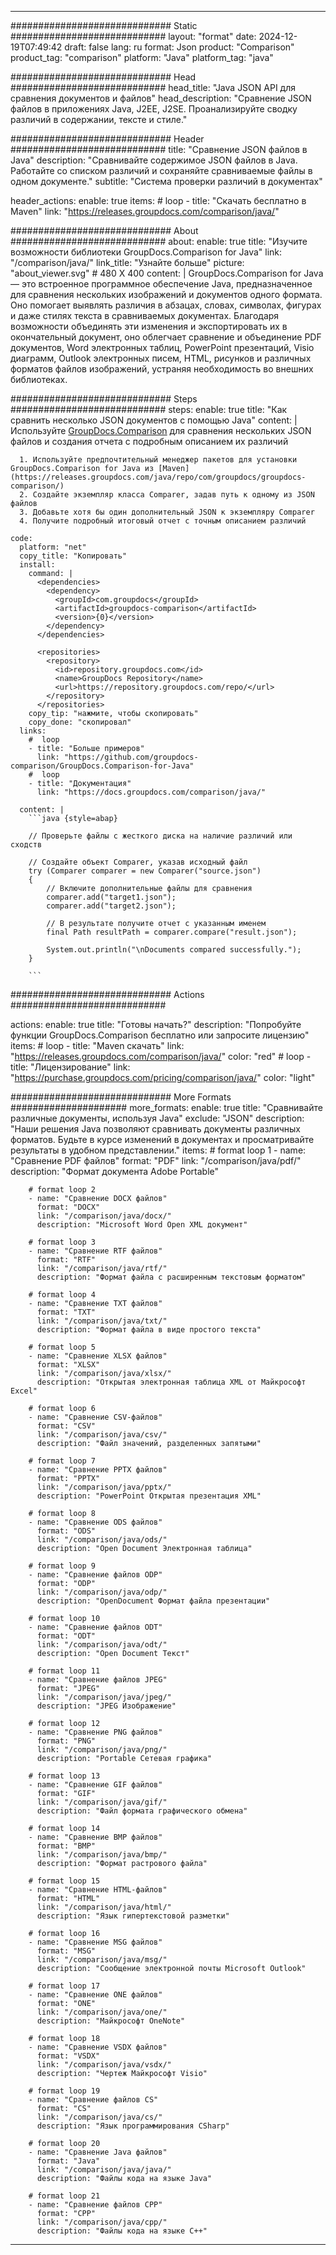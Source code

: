 
---
############################# Static ############################
layout: "format"
date:  2024-12-19T07:49:42
draft: false
lang: ru
format: Json
product: "Comparison"
product_tag: "comparison"
platform: "Java"
platform_tag: "java"

############################# Head ############################
head_title: "Java JSON API для сравнения документов и файлов"
head_description: "Сравнение JSON файлов в приложениях Java, J2EE, J2SE. Проанализируйте сводку различий в содержании, тексте и стиле."

############################# Header ############################
title: "Сравнение JSON файлов в Java" 
description: "Сравнивайте содержимое JSON файлов в Java. Работайте со списком различий и сохраняйте сравниваемые файлы в одном документе."
subtitle: "Система проверки различий в документах" 

header_actions:
  enable: true
  items:
    #  loop
    - title: "Скачать бесплатно в Maven"
      link: "https://releases.groupdocs.com/comparison/java/"
      
############################# About ############################
about:
    enable: true
    title: "Изучите возможности библиотеки GroupDocs.Comparison for Java"
    link: "/comparison/java/"
    link_title: "Узнайте больше"
    picture: "about_viewer.svg" # 480 X 400
    content: |
       GroupDocs.Comparison for Java — это встроенное программное обеспечение Java, предназначенное для сравнения нескольких изображений и документов одного формата. Оно помогает выявлять различия в абзацах, словах, символах, фигурах и даже стилях текста в сравниваемых документах. Благодаря возможности объединять эти изменения и экспортировать их в окончательный документ, оно облегчает сравнение и объединение PDF документов, Word электронных таблиц, PowerPoint презентаций, Visio диаграмм, Outlook электронных писем, HTML, рисунков и различных форматов файлов изображений, устраняя необходимость во внешних библиотеках.

############################# Steps ############################
steps:
    enable: true
    title: "Как сравнить несколько JSON документов с помощью Java"
    content: |
      Используйте [GroupDocs.Comparison](https://products.groupdocs.com/comparison/java/) для сравнения нескольких JSON файлов и создания отчета с подробным описанием их различий
      
      1. Используйте предпочтительный менеджер пакетов для установки GroupDocs.Comparison for Java из [Maven](https://releases.groupdocs.com/java/repo/com/groupdocs/groupdocs-comparison/)
      2. Создайте экземпляр класса Comparer, задав путь к одному из JSON файлов
      3. Добавьте хотя бы один дополнительный JSON к экземпляру Comparer
      4. Получите подробный итоговый отчет с точным описанием различий
   
    code:
      platform: "net"
      copy_title: "Копировать"
      install:
        command: |
          <dependencies>
            <dependency>
              <groupId>com.groupdocs</groupId>
              <artifactId>groupdocs-comparison</artifactId>
              <version>{0}</version>
            </dependency>
          </dependencies>

          <repositories>
            <repository>
              <id>repository.groupdocs.com</id>
              <name>GroupDocs Repository</name>
              <url>https://repository.groupdocs.com/repo/</url>
            </repository>
          </repositories>
        copy_tip: "нажмите, чтобы скопировать"
        copy_done: "скопировал"
      links:
        #  loop
        - title: "Больше примеров"
          link: "https://github.com/groupdocs-comparison/GroupDocs.Comparison-for-Java"
        #  loop
        - title: "Документация"
          link: "https://docs.groupdocs.com/comparison/java/"
          
      content: |
        ```java {style=abap}

        // Проверьте файлы с жесткого диска на наличие различий или сходств

        // Создайте объект Comparer, указав исходный файл
        try (Comparer comparer = new Comparer("source.json") 
        {
            // Включите дополнительные файлы для сравнения
        	comparer.add("target1.json");
            comparer.add("target2.json");

            // В результате получите отчет с указанным именем
            final Path resultPath = comparer.compare("result.json"); 

            System.out.println("\nDocuments compared successfully.");
        }
        
        ```            

############################# Actions ############################

actions:
  enable: true
  title: "Готовы начать?"
  description: "Попробуйте функции GroupDocs.Comparison бесплатно или запросите лицензию"
  items:
    #  loop
    - title: "Maven скачать"
      link: "https://releases.groupdocs.com/comparison/java/"
      color: "red"
        #  loop
    - title: "Лицензирование"
      link: "https://purchase.groupdocs.com/pricing/comparison/java/"
      color: "light"


############################# More Formats #####################
more_formats:
    enable: true
    title: "Сравнивайте различные документы, используя Java"
    exclude: "JSON"
    description: "Наши решения Java позволяют сравнивать документы различных форматов. Будьте в курсе изменений в документах и просматривайте результаты в удобном представлении."
    items: 
        # format loop 1
        - name: "Сравнение PDF файлов"
          format: "PDF"
          link: "/comparison/java/pdf/"
          description: "Формат документа Adobe Portable"

        # format loop 2
        - name: "Сравнение DOCX файлов"
          format: "DOCX"
          link: "/comparison/java/docx/"
          description: "Microsoft Word Open XML документ"

        # format loop 3
        - name: "Сравнение RTF файлов"
          format: "RTF"
          link: "/comparison/java/rtf/"
          description: "Формат файла с расширенным текстовым форматом"

        # format loop 4
        - name: "Сравнение TXT файлов"
          format: "TXT"
          link: "/comparison/java/txt/"
          description: "Формат файла в виде простого текста"

        # format loop 5
        - name: "Сравнение XLSX файлов"
          format: "XLSX"
          link: "/comparison/java/xlsx/"
          description: "Открытая электронная таблица XML от Майкрософт Excel"

        # format loop 6
        - name: "Сравнение CSV-файлов"
          format: "CSV"
          link: "/comparison/java/csv/"
          description: "Файл значений, разделенных запятыми"

        # format loop 7
        - name: "Сравнение PPTX файлов"
          format: "PPTX"
          link: "/comparison/java/pptx/"
          description: "PowerPoint Открытая презентация XML"

        # format loop 8
        - name: "Сравнение ODS файлов"
          format: "ODS"
          link: "/comparison/java/ods/"
          description: "Open Document Электронная таблица"

        # format loop 9
        - name: "Сравнение файлов ODP"
          format: "ODP"
          link: "/comparison/java/odp/"
          description: "OpenDocument Формат файла презентации"

        # format loop 10
        - name: "Сравнение файлов ODT"
          format: "ODT"
          link: "/comparison/java/odt/"
          description: "Open Document Текст"

        # format loop 11
        - name: "Сравнение файлов JPEG"
          format: "JPEG"
          link: "/comparison/java/jpeg/"
          description: "JPEG Изображение"

        # format loop 12
        - name: "Сравнение PNG файлов"
          format: "PNG"
          link: "/comparison/java/png/"
          description: "Portable Сетевая графика"

        # format loop 13
        - name: "Сравнение GIF файлов"
          format: "GIF"
          link: "/comparison/java/gif/"
          description: "Файл формата графического обмена"

        # format loop 14
        - name: "Сравнение BMP файлов"
          format: "BMP"
          link: "/comparison/java/bmp/"
          description: "Формат растрового файла"

        # format loop 15
        - name: "Сравнение HTML-файлов"
          format: "HTML"
          link: "/comparison/java/html/"
          description: "Язык гипертекстовой разметки"

        # format loop 16
        - name: "Сравнение MSG файлов"
          format: "MSG"
          link: "/comparison/java/msg/"
          description: "Сообщение электронной почты Microsoft Outlook"

        # format loop 17
        - name: "Сравнение ONE файлов"
          format: "ONE"
          link: "/comparison/java/one/"
          description: "Майкрософт OneNote"

        # format loop 18
        - name: "Сравнение VSDX файлов"
          format: "VSDX"
          link: "/comparison/java/vsdx/"
          description: "Чертеж Майкрософт Visio"

        # format loop 19
        - name: "Сравнение файлов CS"
          format: "CS"
          link: "/comparison/java/cs/"
          description: "Язык программирования CSharp"

        # format loop 20
        - name: "Сравнение Java файлов"
          format: "Java"
          link: "/comparison/java/java/"
          description: "Файлы кода на языке Java"
          
        # format loop 21
        - name: "Сравнение файлов CPP"
          format: "CPP"
          link: "/comparison/java/cpp/"
          description: "Файлы кода на языке C++"
---
